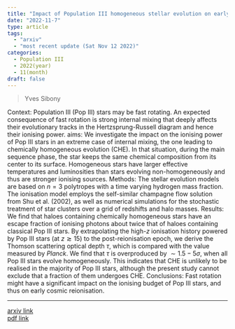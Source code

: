 ```yaml
---
title: "Impact of Population III homogeneous stellar evolution on early cosmic reionisation"
date: "2022-11-7"
type: article
tags:
  - "arxiv"
  - "most recent update (Sat Nov 12 2022)"
categories:
  - Population III
  - 2022(year)
  - 11(month)
draft: false
---
```

> Yves Sibony

Context: Population III (Pop III) stars may be fast rotating. An expected consequence of fast rotation is strong internal mixing that deeply affects their evolutionary tracks in the Hertzsprung-Russell diagram and hence their ionising power. aims: We investigate the impact on the ionising power of Pop III stars in an extreme case of internal mixing, the one leading to chemically homogeneous evolution (CHE). In that situation, during the main sequence phase, the star keeps the same chemical composition from its center to its surface. Homogeneous stars have larger effective temperatures and luminosities than stars evolving non-homogeneously and thus are stronger ionising sources. Methods: The stellar evolution models are based on $n=3$ polytropes with a time varying hydrogen mass fraction. The ionisation model employs the self-similar champagne flow solution from Shu et al. (2002), as well as numerical simulations for the stochastic treatment of star clusters over a grid of redshifts and halo masses. Results: We find that haloes containing chemically homogeneous stars have an escape fraction of ionising photons about twice that of haloes containing classical Pop III stars. By extrapolating the high-$z$ ionisation history powered by Pop III stars (at $z\gtrsim 15$) to the post-reionisation epoch, we derive the Thomson scattering optical depth $τ$, which is compared with the value measured by $\textit{Planck}$. We find that $τ$ is overproduced by $\sim1.5- 5σ$, when all Pop III stars evolve homogeneously. This indicates that CHE is unlikely to be realised in the majority of Pop III stars, although the present study cannot exclude that a fraction of them undergoes CHE. Conclusions: Fast rotation might have a significant impact on the ionising budget of Pop III stars, and thus on early cosmic reionisation.

---

[arxiv link](https://arxiv.org/abs/2205.15125)  
[pdf link](https://arxiv.org/pdf/2205.15125)
